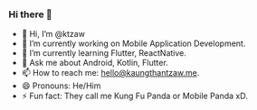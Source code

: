 ### Hi there 👋

- 👋 Hi, I’m @ktzaw
- 🔭 I’m currently working on Mobile Application Development.
- 🌱 I’m currently learning Flutter, ReactNative.
- 💬 Ask me about Android, Kotlin, Flutter.
- 📫 How to reach me: hello@kaungthantzaw.me.
- 😄 Pronouns: He/Him
- ⚡ Fun fact: They call me Kung Fu Panda or Mobile Panda xD.
